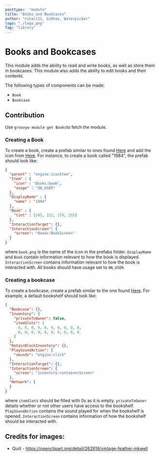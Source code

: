 ```yaml
---
posttype:  "module"  
title: "Books and Bookcases"
author: "nihal111, bi0hax, Waterpicker"
logo: "./logo.png"
Tag: "library"
---
```

# Books and Bookcases

This module adds the ability to read and write books, as well as store them in bookcases.
This module also adds the ability to edit books and their contents.

The following types of components can be made:
* `Book`
* `Bookcase`


## Contribution

Use `groovyw module get Books`to fetch the module.


### Creating a Book

To create a book, create a prefab similar to ones found [Here](https://github.com/Terasology/Books/tree/master/assets/prefabs) and add the icon from [Here](https://github.com/Terasology/Books/tree/master/assets/textures).
For instance, to create a book called "1984", the prefab should look like:

```json
{
  "parent" : "engine:iconItem",
  "Item" : {
    "icon" : "Books:book",
    "usage" : "ON_USER"
  },
  "DisplayName" : {
    "name" : "1984"
  },
  "Book" : {
    "tint" : [245, 222, 179, 255]
  },
  "InteractionTarget": {},
  "InteractionScreen": {
    "screen": "Books:BookScreen"
  }
} 
```

where `book.png` is the name of the icon in the prefabs folder.
`DisplayName` and `Book` contain information relevant to how the book is displayed.
`InteractionScreen` contains information relevant to how the book is interacted with.
All books should have usage set to `ON_USER`.

### Creating a bookcase

To create a bookcase, create a prefab similar to the one found [Here](https://github.com/Terasology/Books/tree/master/assets/prefabs).
For example, a default bookshelf should look like:

```json
{
  "Bookcase": {},
  "Inventory": {
    "privateToOwner": false,
    "itemSlots": [
      0, 0, 0, 0, 0, 0, 0, 0, 0, 0,
      0, 0, 0, 0, 0, 0, 0, 0, 0, 0
    ]
  },
  "RetainBlockInventory": {},
  "PlaySoundAction": {
    "sounds": "engine:click"
  },
  "InteractionTarget": {},
  "InteractionScreen": {
    "screen": "inventory:containerScreen"
  },
  "Network": {
  }
}
```

where `itemSlots` should be filled with 0s as it is empty.
`privateToOwner` details whether or not other users have access to the bookshelf.
`PlaySoundAction` contains the sound played for when the bookshelf is opened.
`InteractionScreen` contains information of how the bookshelf should be interacted with.


## Credits for images:
- Quill - https://openclipart.org/detail/262818/vintage-feather-inkwell
